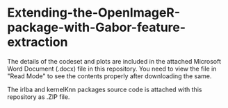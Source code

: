 # Extending-the-OpenImageR-package-with-Gabor-feature-extraction

The details of the codeset and plots are included in the attached Microsoft Word Document (.docx) file in this repository. 
You need to view the file in "Read Mode" to see the contents properly after downloading the same.

The irlba and kernelKnn packages source code is attached with this repository as .ZIP file.
